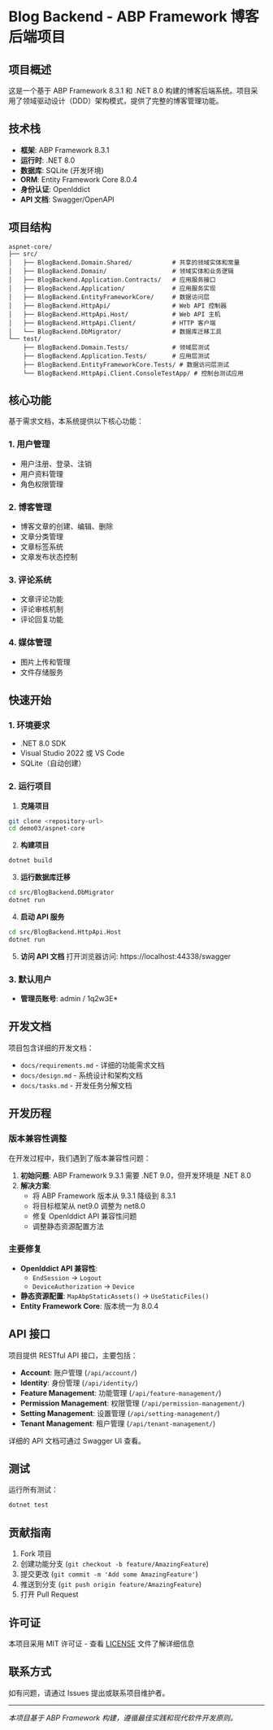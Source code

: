 # Blog Backend - ABP Framework 博客后端项目

## 项目概述

这是一个基于 ABP Framework 8.3.1 和 .NET 8.0 构建的博客后端系统。项目采用了领域驱动设计（DDD）架构模式，提供了完整的博客管理功能。

## 技术栈

- **框架**: ABP Framework 8.3.1
- **运行时**: .NET 8.0
- **数据库**: SQLite (开发环境)
- **ORM**: Entity Framework Core 8.0.4
- **身份认证**: OpenIddict
- **API 文档**: Swagger/OpenAPI

## 项目结构

```
aspnet-core/
├── src/
│   ├── BlogBackend.Domain.Shared/           # 共享的领域实体和常量
│   ├── BlogBackend.Domain/                  # 领域实体和业务逻辑
│   ├── BlogBackend.Application.Contracts/   # 应用服务接口
│   ├── BlogBackend.Application/             # 应用服务实现
│   ├── BlogBackend.EntityFrameworkCore/     # 数据访问层
│   ├── BlogBackend.HttpApi/                 # Web API 控制器
│   ├── BlogBackend.HttpApi.Host/            # Web API 主机
│   ├── BlogBackend.HttpApi.Client/          # HTTP 客户端
│   └── BlogBackend.DbMigrator/              # 数据库迁移工具
└── test/
    ├── BlogBackend.Domain.Tests/            # 领域层测试
    ├── BlogBackend.Application.Tests/       # 应用层测试
    ├── BlogBackend.EntityFrameworkCore.Tests/ # 数据访问层测试
    └── BlogBackend.HttpApi.Client.ConsoleTestApp/ # 控制台测试应用
```

## 核心功能

基于需求文档，本系统提供以下核心功能：

### 1. 用户管理
- 用户注册、登录、注销
- 用户资料管理
- 角色权限管理

### 2. 博客管理
- 博客文章的创建、编辑、删除
- 文章分类管理
- 文章标签系统
- 文章发布状态控制

### 3. 评论系统
- 文章评论功能
- 评论审核机制
- 评论回复功能

### 4. 媒体管理
- 图片上传和管理
- 文件存储服务

## 快速开始

### 1. 环境要求

- .NET 8.0 SDK
- Visual Studio 2022 或 VS Code
- SQLite（自动创建）

### 2. 运行项目

1. **克隆项目**
```bash
git clone <repository-url>
cd demo03/aspnet-core
```

2. **构建项目**
```bash
dotnet build
```

3. **运行数据库迁移**
```bash
cd src/BlogBackend.DbMigrator
dotnet run
```

4. **启动 API 服务**
```bash
cd src/BlogBackend.HttpApi.Host
dotnet run
```

5. **访问 API 文档**
打开浏览器访问: https://localhost:44338/swagger

### 3. 默认用户

- **管理员账号**: admin / 1q2w3E*

## 开发文档

项目包含详细的开发文档：

- `docs/requirements.md` - 详细的功能需求文档
- `docs/design.md` - 系统设计和架构文档  
- `docs/tasks.md` - 开发任务分解文档

## 开发历程

### 版本兼容性调整

在开发过程中，我们遇到了版本兼容性问题：

1. **初始问题**: ABP Framework 9.3.1 需要 .NET 9.0，但开发环境是 .NET 8.0
2. **解决方案**: 
   - 将 ABP Framework 版本从 9.3.1 降级到 8.3.1
   - 将目标框架从 net9.0 调整为 net8.0
   - 修复 OpenIddict API 兼容性问题
   - 调整静态资源配置方法

### 主要修复

- **OpenIddict API 兼容性**: 
  - `EndSession` → `Logout`
  - `DeviceAuthorization` → `Device`
- **静态资源配置**: `MapAbpStaticAssets()` → `UseStaticFiles()`
- **Entity Framework Core**: 版本统一为 8.0.4

## API 接口

项目提供 RESTful API 接口，主要包括：

- **Account**: 账户管理 (`/api/account/`)
- **Identity**: 身份管理 (`/api/identity/`)
- **Feature Management**: 功能管理 (`/api/feature-management/`)
- **Permission Management**: 权限管理 (`/api/permission-management/`)
- **Setting Management**: 设置管理 (`/api/setting-management/`)
- **Tenant Management**: 租户管理 (`/api/tenant-management/`)

详细的 API 文档可通过 Swagger UI 查看。

## 测试

运行所有测试：
```bash
dotnet test
```

## 贡献指南

1. Fork 项目
2. 创建功能分支 (`git checkout -b feature/AmazingFeature`)
3. 提交更改 (`git commit -m 'Add some AmazingFeature'`)
4. 推送到分支 (`git push origin feature/AmazingFeature`)
5. 打开 Pull Request

## 许可证

本项目采用 MIT 许可证 - 查看 [LICENSE](LICENSE) 文件了解详细信息

## 联系方式

如有问题，请通过 Issues 提出或联系项目维护者。

---

*本项目基于 ABP Framework 构建，遵循最佳实践和现代软件开发原则。*
